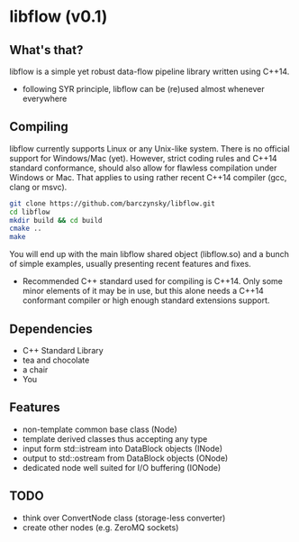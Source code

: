 # libflow (v0.1)

## What's that?

libflow is a simple yet robust data-flow pipeline library written using C++14.

- following SYR principle, libflow can be (re)used almost whenever everywhere

## Compiling

libflow currently supports Linux or any Unix-like system. There is no official support for Windows/Mac (yet). However, strict coding rules and C++14 standard conformance, should also allow for flawless compilation under Windows or Mac. That applies to using rather recent C++14 compiler (gcc, clang or msvc).

```bash
git clone https://github.com/barczynsky/libflow.git
cd libflow
mkdir build && cd build
cmake ..
make
```

You will end up with the main libflow shared object (libflow.so) and a bunch of simple examples, usually presenting recent features and fixes.

- Recommended C++ standard used for compiling is C++14. Only some minor elements of it may be in use, but this alone needs a C++14 conformant compiler or high enough standard extensions support.

## Dependencies

- C++ Standard Library
- tea and chocolate
- a chair
- You

## Features

- non-template common base class (Node)
- template derived classes thus accepting any type
- input form std::istream into DataBlock objects (INode)
- output to std::ostream from DataBlock objects (ONode)
- dedicated node well suited for I/O buffering (IONode)

## TODO

- think over ConvertNode class (storage-less converter)
- create other nodes (e.g. ZeroMQ sockets)
